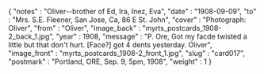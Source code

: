 {
  "notes" : "Oliver--brother of Ed, Ira, Inez, Eva",
  "date" : "1908-09-09",
  "to" : "Mrs. S.E. Fleener, San Jose, Ca, 86 E St. John",
  "cover" : "Photograph: Oliver",
  "from" : "Oliver",
  "image_back" : "myrts_postcards_1908-2_back_1.jpg",
  "year" : 1908,
  "message" : "P. Ore, Got my facde twisted a little but that don't hurt. [Face?] got 4 dents yesterday. Oliver",
  "image_front" : "myrts_postcards_1908-2_front_1.jpg",
  "slug" : "card017",
  "postmark" : "Portland, ORE, Sep. 9, 5pm, 1908",
  "weight" : 1
}
